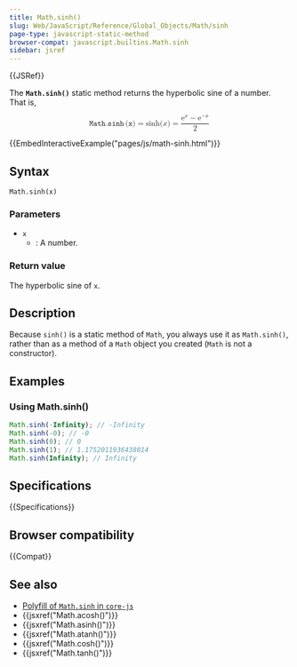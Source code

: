 ```yaml
---
title: Math.sinh()
slug: Web/JavaScript/Reference/Global_Objects/Math/sinh
page-type: javascript-static-method
browser-compat: javascript.builtins.Math.sinh
sidebar: jsref
---
```


{{JSRef}}

The **`Math.sinh()`** static method returns the hyperbolic sine of a number. That is,

<math display="block"><semantics><mrow><mrow><mo lspace="0em" rspace="0.16666666666666666em">𝙼𝚊𝚝𝚑.𝚜𝚒𝚗𝚑</mo><mo stretchy="false">(</mo><mi>𝚡</mi><mo stretchy="false">)</mo></mrow><mo>=</mo><mo lspace="0em" rspace="0em">sinh</mo><mo stretchy="false">(</mo><mi>x</mi><mo stretchy="false">)</mo><mo>=</mo><mfrac><mrow><msup><mi mathvariant="normal">e</mi><mi>x</mi></msup><mo>−</mo><msup><mi mathvariant="normal">e</mi><mrow><mo>−</mo><mi>x</mi></mrow></msup></mrow><mn>2</mn></mfrac></mrow><annotation encoding="TeX">\mathtt{\operatorname{Math.sinh}(x)} = \sinh(x) = \frac{\mathrm{e}^x - \mathrm{e}^{-x}}{2}</annotation></semantics></math>

{{EmbedInteractiveExample("pages/js/math-sinh.html")}}

## Syntax

```js-nolint
Math.sinh(x)
```

### Parameters

- `x`
  - : A number.

### Return value

The hyperbolic sine of `x`.

## Description

Because `sinh()` is a static method of `Math`, you always use it as `Math.sinh()`, rather than as a method of a `Math` object you created (`Math` is not a constructor).

## Examples

### Using Math.sinh()

```js
Math.sinh(-Infinity); // -Infinity
Math.sinh(-0); // -0
Math.sinh(0); // 0
Math.sinh(1); // 1.1752011936438014
Math.sinh(Infinity); // Infinity
```

## Specifications

{{Specifications}}

## Browser compatibility

{{Compat}}

## See also

- [Polyfill of `Math.sinh` in `core-js`](https://github.com/zloirock/core-js#ecmascript-math)
- {{jsxref("Math.acosh()")}}
- {{jsxref("Math.asinh()")}}
- {{jsxref("Math.atanh()")}}
- {{jsxref("Math.cosh()")}}
- {{jsxref("Math.tanh()")}}
